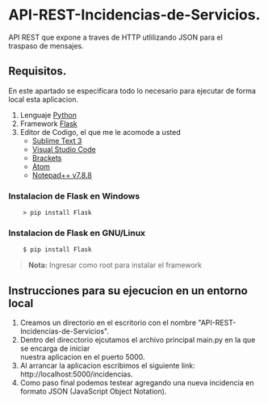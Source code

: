 # API-REST-Incidencias-de-Servicios.

API REST que expone a traves de HTTP utlilizando JSON para el <br />
traspaso de mensajes.


## Requisitos.

En este apartado se especificara todo lo necesario para ejecutar de forma
local esta aplicacion.

1. Lenguaje [Python](https://www.python.org/downloads/)
2. Framework [Flask](https://flask.palletsprojects.com/en/master/installation)
3. Editor de Codigo, el que me le acomode a usted
	* [Sublime Text 3](https://www.sublimetext.com)
	* [Visual Studio Code](https://code.visualstudio.com)
	* [Brackets](https://brackets.io/)
	* [Atom](https://atom.io)
	* [Notepad++ v7.8.8](https://notepad-plus-plus.org/downloads/v7.8.8/)

### Instalacion de Flask en Windows
```batch
	> pip install Flask
```

### Instalacion de Flask en GNU/Linux
```bash
	$ pip install Flask
```
> **Nota:** Ingresar como root para instalar el framework


## Instrucciones para su ejecucion en un entorno local

1. Creamos un directorio en el escritorio con el nombre "API-REST-Incidencias-de-Servicios".
2. Dentro del direcctorio ejcutamos el archivo principal main.py en la que se encarga de iniciar <br /> 
nuestra aplicacion en el puerto 5000.
3. Al arrancar la aplicacion escribimos el siguiente link: http://localhost:5000/incidencias.
4. Como paso final podemos testear agregando una nueva incidencia en formato JSON (JavaScript Object Notation).
